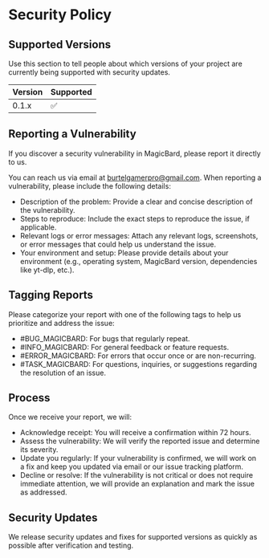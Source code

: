 # Security Policy

## Supported Versions

Use this section to tell people about which versions of your project are
currently being supported with security updates.

| Version | Supported          |
| ------- | ------------------ |
| 0.1.x   | :white_check_mark: |

## Reporting a Vulnerability

If you discover a security vulnerability in MagicBard, please report it directly to us.

You can reach us via email at burtelgamerpro@gmail.com. When reporting a vulnerability, please include the following details:

- Description of the problem: Provide a clear and concise description of the vulnerability.
- Steps to reproduce: Include the exact steps to reproduce the issue, if applicable.
- Relevant logs or error messages: Attach any relevant logs, screenshots, or error messages that could help us understand the issue.
- Your environment and setup: Please provide details about your environment (e.g., operating system, MagicBard version, dependencies like yt-dlp, etc.).

## Tagging Reports
Please categorize your report with one of the following tags to help us prioritize and address the issue:

- #BUG_MAGICBARD: For bugs that regularly repeat.
- #INFO_MAGICBARD: For general feedback or feature requests.
- #ERROR_MAGICBARD: For errors that occur once or are non-recurring.
- #TASK_MAGICBARD: For questions, inquiries, or suggestions regarding the resolution of an issue.

## Process
Once we receive your report, we will:

- Acknowledge receipt: You will receive a confirmation within 72 hours.
- Assess the vulnerability: We will verify the reported issue and determine its severity.
- Update you regularly: If your vulnerability is confirmed, we will work on a fix and keep you updated via email or our issue tracking platform.
- Decline or resolve: If the vulnerability is not critical or does not require immediate attention, we will provide an explanation and mark the issue as addressed.

## Security Updates
We release security updates and fixes for supported versions as quickly as possible after verification and testing.
